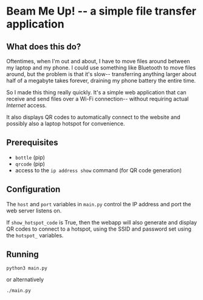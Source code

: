 # Beam Me Up! -- a simple file transfer application

## What does this do?

Oftentimes, when I'm out and about, I have to move files around between my
laptop and my phone. I could use something like Bluetooth to move files around,
but the problem is that it's slow-- transferring anything larger
about half of a megabyte takes forever, draining my phone battery the entire time.

So I made this thing really quickly. It's a simple web application that
can receive and send files over a Wi-Fi connection-- without requiring actual _Internet_
access.

It also displays QR codes to automatically connect to
the website and possibly also a laptop hotspot for convenience.

## Prerequisites
 * `bottle` (pip)
 * `qrcode` (pip)
 * access to the `ip address show` command (for QR code generation)

## Configuration
The `host` and `port` variables in `main.py` control the IP address and port
the web server listens on.

If `show_hotspot_code` is True, then the webapp will also generate and display
QR codes to connect to a hotspot, using the SSID and password set using the
`hotspot_` variables.

## Running
`python3 main.py`

or alternatively

`./main.py`
